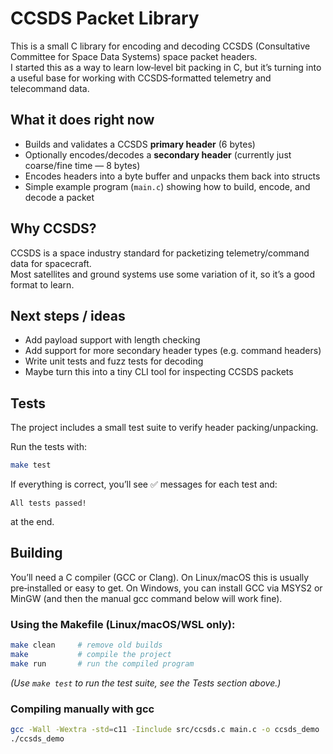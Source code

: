 # CCSDS Packet Library

This is a small C library for encoding and decoding CCSDS (Consultative Committee for Space Data Systems) space packet headers.  
I started this as a way to learn low‑level bit packing in C, but it’s turning into a useful base for working with CCSDS‑formatted telemetry and telecommand data.

## What it does right now

- Builds and validates a CCSDS **primary header** (6 bytes)
- Optionally encodes/decodes a **secondary header** (currently just coarse/fine time — 8 bytes)
- Encodes headers into a byte buffer and unpacks them back into structs
- Simple example program (`main.c`) showing how to build, encode, and decode a packet

## Why CCSDS?

CCSDS is a space industry standard for packetizing telemetry/command data for spacecraft.  
Most satellites and ground systems use some variation of it, so it’s a good format to learn.

## Next steps / ideas

- Add payload support with length checking
- Add support for more secondary header types (e.g. command headers)
- Write unit tests and fuzz tests for decoding
- Maybe turn this into a tiny CLI tool for inspecting CCSDS packets

## Tests

The project includes a small test suite to verify header packing/unpacking.

Run the tests with:

```bash
make test
```

If everything is correct, you’ll see ✅ messages for each test and:

```
All tests passed!
```

at the end.

## Building

You’ll need a C compiler (GCC or Clang).
On Linux/macOS this is usually pre‑installed or easy to get.
On Windows, you can install GCC via MSYS2 or MinGW (and then the manual gcc command below will work fine).

### Using the Makefile (Linux/macOS/WSL only):

```bash
make clean     # remove old builds
make           # compile the project
make run       # run the compiled program
```

_(Use `make test` to run the test suite, see the Tests section above.)_

### Compiling manually with gcc

```bash
gcc -Wall -Wextra -std=c11 -Iinclude src/ccsds.c main.c -o ccsds_demo
./ccsds_demo
```
